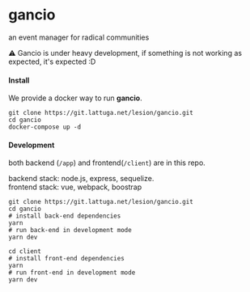 # gancio
an event manager for radical communities

:warning: Gancio is under heavy development,
if something is not working as expected, it's expected :D

#### Install
We provide a docker way to run **gancio**.
```
git clone https://git.lattuga.net/lesion/gancio.git
cd gancio 
docker-compose up -d
```

#### Development
both backend (`/app`) and frontend(`/client`) are in this repo.

backend stack: node.js, express, sequelize.  
frontend stack: vue, webpack, boostrap

```
git clone https://git.lattuga.net/lesion/gancio.git
cd gancio 
# install back-end dependencies
yarn
# run back-end in development mode
yarn dev

cd client
# install front-end dependencies
yarn
# run front-end in development mode
yarn dev
```

